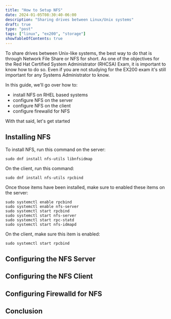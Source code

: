 ```yaml
---
title: "How to Setup NFS"
date: 2024-01-05T08:30:40-06:00
description: "Sharing drives between Linux/Unix systems"
draft: true
type: "post"
tags: ["linux", "ex200", "storage"]
showTableOfContents: true
---
```


To share drives between Unix-like systems, the best way to do that is through Network File Share 
or NFS for short. As one of the objectives for the Red Hat Certified System Administrator (RHCSA) 
Exam, it is important to know how to do so. Even if you are not studying for the EX200 exam it's 
still important for any Systems Administrator to know.

In this guide, we'll go over how to:
- install NFS on RHEL based systems
- configure NFS on the server
- configure NFS on the client
- configure firewalld for NFS

With that said, let's get started

## Installing NFS

To install NFS, run this command on the server:
```
sudo dnf install nfs-utils libnfsidmap
```

On the client, run this command:
```
sudo dnf install nfs-utils rpcbind
```

Once those items have been installed, make sure to enabled these items on the server:
```
sudo systemctl enable rpcbind
sudo systemctl enable nfs-server
sudo systemctl start rpcbind
sudo systemctl start nfs-server
sudo systemctl start rpc-statd
sudo systemctl start nfs-idmapd
```

On the client, make sure this item is enabled:
```
sudo systemctl start rpcbind
```

## Configuring the NFS Server



## Configuring the NFS Client
## Configuring Firewalld for NFS
## Conclusion

